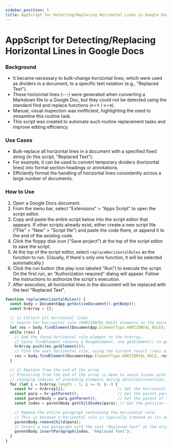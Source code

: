 ```yaml
---
sidebar_position: 5
title: AppScript for Detecting/Replacing Horizontal Lines in Google Docs
---
```


# AppScript for Detecting/Replacing Horizontal Lines in Google Docs

### Background
- It became necessary to bulk-change horizontal lines, which were used as dividers in a document, to a specific text notation (e.g., "Replaced Text").
- These horizontal lines (---) were generated when converting a Markdown file to a Google Doc, but they could not be detected using the standard find and replace functions (`⌘＋F` / `⌘＋H`).
- Manual, visual inspection was inefficient, highlighting the need to streamline this routine task.
- This script was created to automate such routine replacement tasks and improve editing efficiency.

### Use Cases
- Bulk-replace all horizontal lines in a document with a specified fixed string (in this script, "Replaced Text").
- For example, it can be used to convert temporary dividers (horizontal lines) into formal section headings or annotations.
- Efficiently format the handling of horizontal lines consistently across a large number of documents.

### How to Use
1.  Open a Google Docs document.
2.  From the menu bar, select "Extensions" > "Apps Script" to open the script editor.
3.  Copy and paste the entire script below into the script editor that appears.
    If other scripts already exist, either create a new script file ("File" > "New" > "Script file") and paste the code there, or append it to the end of the existing code.
4.  Click the floppy disk icon ("Save project") at the top of the script editor to save the script.
5.  At the top of the script editor, select `replaceHorizontalRules` as the function to run. (Usually, if there's only one function, it will be selected automatically.)
6.  Click the run button (the play icon labeled "Run") to execute the script.
    On the first run, an "Authorization required" dialog will appear. Follow the instructions to authorize the script's execution.
7.  After execution, all horizontal lines in the document will be replaced with the text "Replaced Text".

```javascript
function replaceHorizontalRules() {
  const body = DocumentApp.getActiveDocument().getBody();
  const hrArray = [];

  // 1) Collect all horizontal lines
  // Search for horizontal rule (HORIZONTAL_RULE) elements in the document body.
  let res = body.findElement(DocumentApp.ElementType.HORIZONTAL_RULE);
  while (res) {
    // Add the found horizontal rule element to the hrArray.
    // Since findElement returns a RangeElement, use getElement() to get the actual Element.
    hrArray.push(res.getElement());
    // Find the next horizontal rule, using the current result (res) as the starting point.
    res = body.findElement(DocumentApp.ElementType.HORIZONTAL_RULE, res);
  }

  // 2) Replace from the end of the array
  // Processing from the end of the array is done to avoid issues with
  // changing indices of preceding elements during deletion/insertion.
  for (let i = hrArray.length - 1; i >= 0; i--) {
    const hr = hrArray[i];                       // Get the horizontal rule element from the array
    const para = hr.getParent();                 // Get the parent paragraph element containing the horizontal rule
    const parentBody = para.getParent();         // Get the parent of that paragraph (usually the document body)
    const index = parentBody.getChildIndex(para); // Get the position (index) of the paragraph within the body

    // Remove the entire paragraph containing the horizontal rule.
    // This is because a horizontal rule is typically treated as its own paragraph.
    parentBody.removeChild(para);
    // Insert a new paragraph with the text "Replaced Text" at the original paragraph's location.
    parentBody.insertParagraph(index, 'Replaced Text');
  }
}
```
